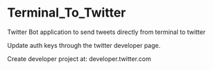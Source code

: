 # Terminal_To_Twitter
Twitter Bot application to send tweets directly from terminal to twitter

Update auth keys through the twitter developer page.

Create developer project at:
	developer.twitter.com


